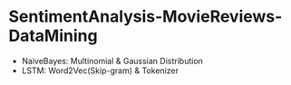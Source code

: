 # SentimentAnalysis-MovieReviews-DataMining

- NaiveBayes: Multinomial & Gaussian Distribution
- LSTM: Word2Vec(Skip-gram) & Tokenizer
